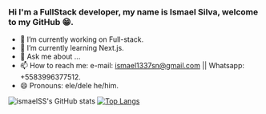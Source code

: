 ### Hi I'm a FullStack developer, my name is Ismael Silva, welcome to my GitHub 😁.

- 🔭 I’m currently working on Full-stack.
- 🌱 I’m currently learning Next.js.
- 💬 Ask me about ...
- 📫 How to reach me: e-mail: ismael1337sn@gmail.com || Whatsapp: +5583996377512.
- 😄 Pronouns: ele/dele he/him.


![ismaelSS's GitHub stats](https://github-readme-stats.vercel.app/api?username=ismaelSS&show_icons=true&theme=radical)
[![Top Langs](https://github-readme-stats.vercel.app/api/top-langs/?username=ismaelSS)](https://github.com/anuraghazra/github-readme-stats)
